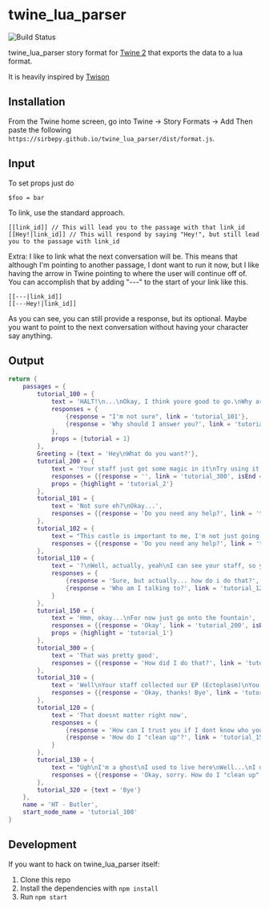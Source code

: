 # twine_lua_parser

![Build Status](https://github.com/sirbepy/twine_lua_parser/workflows/Build/badge.svg)

twine_lua_parser story format for [Twine 2](http://twinery.org/2) that exports the data to a lua format.

It is heavily inspired by [Twison](https://github.com/lazerwalker/twison)

## Installation

From the Twine home screen, go into Twine -> Story Formats -> Add
Then paste the following
`https://sirbepy.github.io/twine_lua_parser/dist/format.js`.

## Input

To set props just do
```
$foo = bar
```

To link, use the standard approach.
```
[[link_id]] // This will lead you to the passage with that link_id
[[Hey!|link_id]] // This will respond by saying "Hey!", but still lead you to the passage with link_id
```
Extra:
I like to link what the next conversation will be. This means that although I'm pointing to another passage, I dont want to run it now, but I like having the arrow in Twine pointing to where the user will continue off of. You can accomplish that by adding "---" to the start of your link like this.
```
[[---|link_id]]
[[---Hey!|link_id]]
```
As you can see, you can still provide a response, but its optional. Maybe you want to point to the next conversation without having your character say anything.


## Output

```lua
return {
    passages = {
        tutorial_100 = {
            text = 'HALT!\n...\nOkay, I think youre good to go.\nWhy are you here?',
            responses = {
                {response = "I'm not sure", link = 'tutorial_101'},
                {response = 'Why should I answer you?', link = 'tutorial_102'}
            },
            props = {tutorial = 1}
        },
        Greeting = {text = 'Hey\nWhat do you want?'},
        tutorial_200 = {
            text = 'Your staff just got some magic in it\nTry using it to fix this pillar over here.',
            responses = {{response = '', link = 'tutorial_300', isEnd = true}},
            props = {highlight = 'tutorial_2'}
        },
        tutorial_101 = {
            text = 'Not sure eh?\nOkay...',
            responses = {{response = 'Do you need any help?', link = 'tutorial_110'}}
        },
        tutorial_102 = {
            text = "This castle is important to me, I'm not just going to let some nobody enter without explaining themselves",
            responses = {{response = 'Do you need any help?', link = 'tutorial_110'}}
        },
        tutorial_110 = {
            text = '?\nWell, actually, yeah\nI can see your staff, so youre a wizzard...\nDo you mind cleaning this place up a little bit?',
            responses = {
                {response = 'Sure, but actually... how do i do that?', link = 'tutorial_150'},
                {response = 'Who am I talking to?', link = 'tutorial_120'}
            }
        },
        tutorial_150 = {
            text = 'Hmm, okay...\nFor now just go onto the fountain',
            responses = {{response = 'Okay', link = 'tutorial_200', isEnd = true}},
            props = {highlight = 'tutorial_1'}
        },
        tutorial_300 = {
            text = 'That was pretty good',
            responses = {{response = 'How did I do that?', link = 'tutorial_310'}}
        },
        tutorial_310 = {
            text = 'Well\nYour staff collected our EP (Ectoplasm)\nYou can use the staff to do various spells',
            responses = {{response = 'Okay, thanks! Bye', link = 'tutorial_320'}}
        },
        tutorial_120 = {
            text = 'That doesnt matter right now',
            responses = {
                {response = 'How can I trust you if I dont know who you are?', link = 'tutorial_130'},
                {response = 'How do I "clean up"?', link = 'tutorial_150'}
            }
        },
        tutorial_130 = {
            text = "Ugh\nI'm a ghost\nI used to live here\nWell...\nI used to protect this area...\nI'm the main butler around here",
            responses = {{response = 'Okay, sorry. How do I "clean up" as you said?', link = 'tutorial_150'}}
        },
        tutorial_320 = {text = 'Bye'}
    },
    name = 'HT - Butler',
    start_node_name = 'tutorial_100'
}

```

## Development

If you want to hack on twine_lua_parser itself:

1. Clone this repo
2. Install the dependencies with `npm install`
3. Run `npm start`
